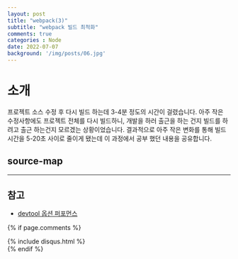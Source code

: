 ```yaml
---
layout: post
title: "webpack(3)"
subtitle: "webpack 빌드 최척화"
comments: true
categories : Node
date: 2022-07-07
background: '/img/posts/06.jpg'
---
```


# 소개
프로젝트 소스 수정 후 다시 빌드 하는데 3-4분 정도의 시간이 걸렸습니다. 
아주 작은 수정사항에도 프로젝트 전체를 다시 빌드하니, 개발을 하러 출근을 하는 건지 빌드를 하려고 출근 하는건지 모르겠는 상황이었습니다.
결과적으로 아주 작은 변화를 통해 빌드 시간을 5-20초 사이로 줄이게 됐는데 이 과정에서 공부 했던 내용을 공유합니다.

## source-map





---
## 참고
- [devtool 옵션 퍼포먼스](https://perfectacle.github.io/2016/11/14/Webpack-devtool-option-Performance/)



{% if page.comments %}
<div id="post-disqus" class="container">
{% include disqus.html %}
</div>
{% endif %}
